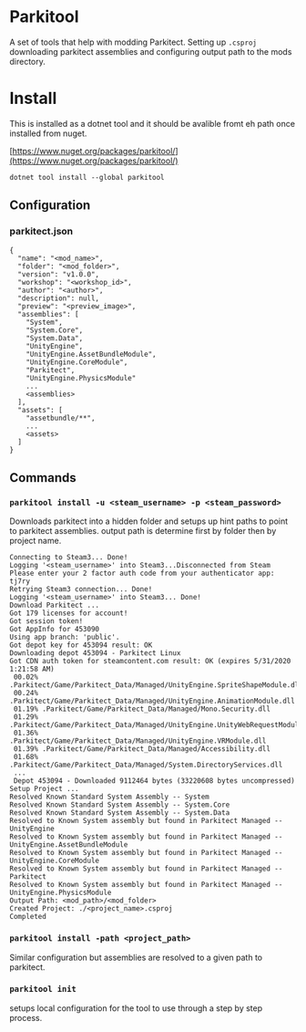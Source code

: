 # Parkitool

A set of tools that help with modding Parkitect. Setting up `.csproj` downloading parkitect assemblies and configuring output path to the mods directory. 

# Install

This is installed as a dotnet tool and it should be avalible fromt eh path once installed from nuget.

[https://www.nuget.org/packages/parkitool/](https://www.nuget.org/packages/parkitool/)

```
dotnet tool install --global parkitool
```

## Configuration

### parkitect.json
```
{
  "name": "<mod_name>",
  "folder": "<mod_folder>",
  "version": "v1.0.0",
  "workshop": "<workshop_id>",
  "author": "<author>",
  "description": null,
  "preview": "<preview_image>",
  "assemblies": [
    "System",
    "System.Core",
    "System.Data",
    "UnityEngine",
    "UnityEngine.AssetBundleModule",
    "UnityEngine.CoreModule",
    "Parkitect",
    "UnityEngine.PhysicsModule"
    ...
    <assemblies>
  ],
  "assets": [
    "assetbundle/**",
    ...
    <assets>
  ]
}
```

## Commands

### `parkitool install -u <steam_username> -p <steam_password>`

Downloads parkitect into a hidden folder and setups up hint paths to point to parkitect assemblies. output path is determine first by folder then by project name.


```
Connecting to Steam3... Done!
Logging '<steam_username>' into Steam3...Disconnected from Steam
Please enter your 2 factor auth code from your authenticator app: tj7ry
Retrying Steam3 connection... Done!
Logging '<steam_username>' into Steam3... Done!
Download Parkitect ...
Got 179 licenses for account!
Got session token!
Got AppInfo for 453090
Using app branch: 'public'.
Got depot key for 453094 result: OK
Downloading depot 453094 - Parkitect Linux
Got CDN auth token for steamcontent.com result: OK (expires 5/31/2020 1:21:58 AM)
 00.02% .Parkitect/Game/Parkitect_Data/Managed/UnityEngine.SpriteShapeModule.dll
 00.24% .Parkitect/Game/Parkitect_Data/Managed/UnityEngine.AnimationModule.dll
 01.19% .Parkitect/Game/Parkitect_Data/Managed/Mono.Security.dll
 01.29% .Parkitect/Game/Parkitect_Data/Managed/UnityEngine.UnityWebRequestModule.dll
 01.36% .Parkitect/Game/Parkitect_Data/Managed/UnityEngine.VRModule.dll
 01.39% .Parkitect/Game/Parkitect_Data/Managed/Accessibility.dll
 01.68% .Parkitect/Game/Parkitect_Data/Managed/System.DirectoryServices.dll
 ...
 Depot 453094 - Downloaded 9112464 bytes (33220608 bytes uncompressed)
Setup Project ...
Resolved Known Standard System Assembly -- System
Resolved Known Standard System Assembly -- System.Core
Resolved Known Standard System Assembly -- System.Data
Resolved to Known System assembly but found in Parkitect Managed -- UnityEngine
Resolved to Known System assembly but found in Parkitect Managed -- UnityEngine.AssetBundleModule
Resolved to Known System assembly but found in Parkitect Managed -- UnityEngine.CoreModule
Resolved to Known System assembly but found in Parkitect Managed -- Parkitect
Resolved to Known System assembly but found in Parkitect Managed -- UnityEngine.PhysicsModule
Output Path: <mod_path>/<mod_folder>
Created Project: ./<project_name>.csproj
Completed
```

### `parkitool install -path <project_path>`

Similar configuration but assemblies are resolved to a given path to parkitect.


### `parkitool init`

setups local configuration for the tool to use through a step  by step process.  
